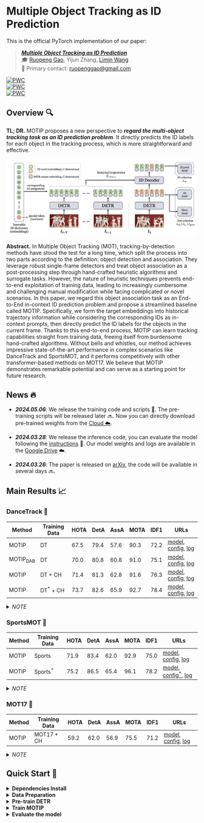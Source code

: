 # Multiple Object Tracking as ID Prediction

This is the official PyTorch implementation of our paper:

> ***[Multiple Object Tracking as ID Prediction](https://arxiv.org/abs/2403.16848)*** <br>
> :mortar_board: [Ruopeng Gao](https://ruopenggao.com/), Yijun Zhang, [Limin Wang](https://wanglimin.github.io/) <br>
> :e-mail: Primary contact: ruopenggao@gmail.com

[![PWC](https://img.shields.io/endpoint.svg?url=https://paperswithcode.com/badge/multiple-object-tracking-as-id-prediction/multi-object-tracking-on-dancetrack)](https://paperswithcode.com/sota/multi-object-tracking-on-dancetrack?p=multiple-object-tracking-as-id-prediction)<br>
[![PWC](https://img.shields.io/endpoint.svg?url=https://paperswithcode.com/badge/multiple-object-tracking-as-id-prediction/multiple-object-tracking-on-sportsmot)](https://paperswithcode.com/sota/multiple-object-tracking-on-sportsmot?p=multiple-object-tracking-as-id-prediction)<br>
[![PWC](https://img.shields.io/endpoint.svg?url=https://paperswithcode.com/badge/multiple-object-tracking-as-id-prediction/multi-object-tracking-on-mot17)](https://paperswithcode.com/sota/multi-object-tracking-on-mot17?p=multiple-object-tracking-as-id-prediction)<br>

## Overview :mag:

**TL; DR.** MOTIP proposes a new perspective to ***regard the multi-object tracking task as an ID prediction problem***. 
It directly predicts the ID labels for each object in the tracking process, which is more straightforward and effective.

![Overview](./assets/overview.png)

**Abstract.** In Multiple Object Tracking (MOT), tracking-by-detection methods have stood the test for a long time, which split the process into two parts according to the definition: object detection and association. They leverage robust single-frame detectors and treat object association as a post-processing step through hand-crafted heuristic algorithms and surrogate tasks. However, the nature of heuristic techniques prevents end-to-end exploitation of training data, leading to increasingly cumbersome and challenging manual modification while facing complicated or novel scenarios. In this paper, we regard this object association task as an End-to-End in-context ID prediction problem and propose a streamlined baseline called MOTIP. Specifically, we form the target embeddings into historical trajectory information while considering the corresponding IDs as in-context prompts, then directly predict the ID labels for the objects in the current frame. Thanks to this end-to-end process, MOTIP can learn tracking capabilities straight from training data, freeing itself from burdensome hand-crafted algorithms. Without bells and whistles, our method achieves impressive state-of-the-art performance in complex scenarios like DanceTrack and SportsMOT, and it performs competitively with other transformer-based methods on MOT17. We believe that MOTIP demonstrates remarkable potential and can serve as a starting point for future research.


## News :fire:

- <span style="font-variant-numeric: tabular-nums;">***2024.05.06***</span>: We release the training code and scripts :hugs:. The pre-training scripts will be released later :soon:. Now you can directly download pre-trained weights from the [Cloud :cloud:](https://drive.google.com/drive/folders/1O1HUxJJaDBORG6XEBk2QcWeXKqAblbxa?usp=drive_link).

- <span style="font-variant-numeric: tabular-nums;">***2024.03.28***</span>: We release the inference code, you can evaluate the model following the [instructions](#evaluation) :tada:. Our model weights and logs are available in the [Google Drive](https://drive.google.com/drive/folders/1LTBWHLHhrF0Ro7fgCdAkgu9sJUV_y-vw?usp=drive_link) :cloud:.

- <span style="font-variant-numeric: tabular-nums;">***2024.03.26***</span>: The paper is released on [arXiv](https://arxiv.org/abs/2403.16848), the code will be available in several days :soon:.


## Main Results :chart_with_upwards_trend:

### DanceTrack :dancer:

| Method              | Training Data       | HOTA | DetA | AssA | MOTA | IDF1 | URLs                                                         |
| ------------------- | ------------------- | ---- | ---- | ---- | ---- | ---- | ------------------------------------------------------------ |
| MOTIP               | DT                  | 67.5 | 79.4 | 57.6 | 90.3 | 72.2 | [model](https://drive.google.com/file/d/1qNGN7RsDf6a3i5lwjb0V8v6mKzxaMh0G/view?usp=drive_link), [config](./configs/r50_deformable_detr_motip_dancetrack.yaml), [log](https://drive.google.com/file/d/1XRRBjw92bQk7FUGxmZSsrTf5BjXbL2pp/view?usp=drive_link) |
| MOTIP<sub>DAB</sub> | DT                  | 70.0 | 80.8 | 60.8 | 91.0 | 75.1 | [model](https://drive.google.com/file/d/1mVj_FgE4fGUaALZB3JEmiAlqFSnHHNLN/view?usp=drive_link), [config](./configs/r50_dab_deformable_detr_motip_dancetrack.yaml), [log](https://drive.google.com/file/d/1tACnXMvwNx1jq7EOTngcsb9KulU4125f/view?usp=drive_link) |
| MOTIP               | DT + CH             | 71.4 | 81.3 | 62.8 | 91.6 | 76.3 | [model](https://drive.google.com/file/d/1BDvk6dxJh7LPCvkVC4ycGWNm4-DyVkbf/view?usp=drive_link), [config](./configs/r50_deformable_detr_motip_dancetrack_joint_ch.yaml), [log](https://drive.google.com/file/d/1JBrj5Jq5PXf7_ZO7xyrTEBDMm8HNxpX4/view?usp=drive_link) |
| MOTIP               | DT<sup>*</sup> + CH | 73.7 | 82.6 | 65.9 | 92.7 | 78.4 | [model](https://drive.google.com/file/d/1cdfGY3iwGcQKqpgxePPrMg10Taro3n-G/view?usp=drive_link), [config](./configs/r50_deformable_detr_motip_dancetrack_trainval_joint_ch.yaml), [log](https://drive.google.com/file/d/112n-ziOG8qfvyH8WK8x2Sqa7BPfIDTr7/view?usp=drive_link) |

<details>
  <summary><i>NOTE</i></summary>
  <ol>
    <li>MOTIP is built upon original Deformable DETR, while MOTIP<sub>DAB</sub> is based on DAB-Deformable DETR.</li>
    <li>DT and CH are the abbreviations of DanceTrack and CrowdHuman respectively.</li>
    <li>DT<sup>*</sup> denotes we utilize both the training and validation set of DanceTrack for training.</li>
  </ol>
</details>


### SportsMOT :basketball:

| Method | Training Data      | HOTA | DetA | AssA | MOTA | IDF1 | URLs                                                         |
| ------ | ------------------ | ---- | ---- | ---- | ---- | ---- | ------------------------------------------------------------ |
| MOTIP  | Sports             | 71.9 | 83.4 | 62.0 | 92.9 | 75.0 | [model](https://drive.google.com/file/d/1NIw77CBt8xEoZxHrUg14vrPYBCXUUgq-/view?usp=drive_link), [config](./configs/r50_deformable_detr_motip_sportsmot.yaml), [log](https://drive.google.com/file/d/1SNZ60uxVCdU5Poza0fXztWSGaZifVdaD/view?usp=drive_link) |
| MOTIP  | Sports<sup>*</sup> | 75.2 | 86.5 | 65.4 | 96.1 | 78.2 | [model](https://drive.google.com/file/d/1DTQenGa5WuFLVi_z7-07jsHBjTpiYGv_/view?usp=drive_link), [config<sup>*</sup>](./configs/r50_deformable_detr_motip_sportsmot.yaml), [log](https://drive.google.com/file/d/14eqHQh8pFc8vxpGRF9CMNp5yeMIA-tXQ/view?usp=drive_link) |

<details>
  <summary><i>NOTE</i></summary>
  <ol>
    <li>Sports is the abbreviation of SportsMOT.</li>
    <li>Sports<sup>*</sup> denotes we utilize both the training and validation set of SportsMOT for training.</li>
    <li>config<sup>*</sup> represents the configuration that can be used for inference. The corresponding training config file has not been uploaded yet.</li>
  </ol>
</details>



### MOT17 :walking:

| Method | Training Data | HOTA | DetA | AssA | MOTA | IDF1 | URLs                                                         |
| ------ | ------------- | ---- | ---- | ---- | ---- | ---- | ------------------------------------------------------------ |
| MOTIP  | MOT17 + CH    | 59.2 | 62.0 | 56.9 | 75.5 | 71.2 | [model](https://drive.google.com/file/d/1ZsojRYBCbH9u9m1C5leb1MwmBB42sox8/view?usp=drive_link), [config](./configs/r50_deformable_detr_motip_mot17.yaml), [log](https://drive.google.com/file/d/1RB0XasyMMJFziB5wuyT208jMBLW37CPM/view?usp=drive_link) |

<details>
  <summary><i>NOTE</i></summary>
  <ol>
    <li>CH is the abbreviation of CrowdHuman.</li>
  </ol>
</details>


## Quick Start :dash:

<details>
<summary><strong>Dependencies Install</strong></summary>

```bash
# Suggest python version >= 3.10
conda create -n MOTIP python=3.11
conda activate MOTIP
# Now we only support pytorch version >= 2.0, we will support pytorch version <= 1.13 in the future
conda install pytorch==2.2.0 torchvision==0.17.0 torchaudio==2.2.0 pytorch-cuda=11.8 -c pytorch -c nvidia
# Other dependencies
conda install matplotlib pyyaml scipy tqdm tensorboard seaborn scikit-learn pandas
pip install opencv-python einops wandb pycocotools timm
# Compile the Deformable Attention
cd models/ops/
sh make.sh
```

</details>




<details>
<summary><strong>Data Preparation</strong></summary>

You can download the datasets from the following links:
- [DanceTrack](https://github.com/DanceTrack/DanceTrack)
- [SportsMOT](https://github.com/MCG-NJU/SportsMOT)
- [MOT17](https://motchallenge.net/data/MOT17/)
- [CrowdHuman](https://www.crowdhuman.org/)

Then, you need to unzip and organize the data as follows:

```
DATADIR/
  ├── DanceTrack/
  │ ├── train/
  │ ├── val/
  │ ├── test/
  │ ├── train_seqmap.txt
  │ ├── val_seqmap.txt
  │ └── test_seqmap.txt
  ├── SportsMOT/
  │ ├── train/
  │ ├── val/
  │ ├── test/
  │ ├── train_seqmap.txt
  │ ├── val_seqmap.txt
  │ └── test_seqmap.txt
  ├── MOT17/
  │ ├── images/
  │ │ ├── train/     # unzip from MOT17
  │ │ └── test/      # unzip from MOT17
  │ └── gts/
  │   └── train/     # generate by ./data/gen_mot17_gts.py
  └── CrowdHuman/
    ├── images/
    │ ├── train/     # unzip from CrowdHuman
    │ └── val/       # unzip from CrowdHuman
    └── gts/
      ├── train/     # generate by ./data/gen_crowdhuman_gts.py
      └── val/       # generate by ./data/gen_crowdhuman_gts.py
```

For MOT17 and CrowdHuman, you can generate the ground-truth files by running the corresponding scripts [gen_mot17_gts.py](./data/gen_mot17_gts.py) and [gen_crowdhuman_gts.py](./data/gen_crowdhuman_gts.py).

</details>


<details id="pretrain">
<summary><strong>Pre-train DETR</strong></summary>
<i>TBD</i> :soon:

:floppy_disk: ***You can also download the pre-trained weights from [Google Drive :cloud:](https://drive.google.com/drive/folders/1O1HUxJJaDBORG6XEBk2QcWeXKqAblbxa?usp=drive_link), and then put them into ./pretrains/ directory.***

</details>


<details id="train">
<summary><strong>Train MOTIP</strong></summary>

- **Default training**:
  ```bash
  python -m torch.distributed.run --nproc_per_node=8 main.py --mode train --use-distributed True --use-wandb False --config-path <config file path> --outputs-dir <outputs dir>
  ```

  For example, you can train the model on DanceTrack as follows:

  ```bash
  python -m torch.distributed.run --nproc_per_node=8 main.py --mode train --use-distributed True --use-wandb False --config-path ./configs/r50_deformable_detr_motip_dancetrack.yaml --outputs-dir ./outputs/r50_deformable_detr_motip_dancetrack/
  ```

  Using this script, you can achieve 66.2 ~ 67.6 HOTA on DanceTrack test set. This relatively high instability (~ 1.5) is also encountered in other work (e.g., [OC-SORT](https://github.com/noahcao/OC_SORT), [MOTRv2](https://github.com/megvii-research/MOTRv2/issues/2), [MeMOTR](https://github.com/MCG-NJU/MeMOTR/issues/17)). We suggest that part of the reason comes from the DanceTrack dataset itself, because the final performance on the MOT17 or SportsMOT test set will be more stable (~ 0.2 HOTA and ~ 0.5 HOTA).

- **Training with gradient checkpoint**: <br>
  Using gradient checkpoint technique can reduce CUDA memory usage. You can use the parameter `--detr-checkpoint-frames` (< 4) to determine the number of frames processed at once, thereby running on GPUs with less than 24GB memory.
  For example, you can train the model on DanceTrack with 8 TITAN XP GPUs as follows:

  ```bash
  python -m torch.distributed.run --nproc_per_node=8 main.py --mode train --use-distributed True --use-wandb False --config-path ./configs/r50_deformable_detr_motip_dancetrack.yaml --outputs-dir ./outputs/r50_deformable_detr_motip_dancetrack/ --detr-checkpoint-frames 1
  ```

  

</details>


<details id="evaluation">
<summary><strong>Evaluate the model</strong></summary>

- **Get tracking results for submitting**:
  ```bash
  python -m torch.distributed.run --nproc_per_node=<gpu num> main.py --mode submit --use-distributed True --use-wandb False --config-path <config file path> --inference-model <checkpoint path> --outputs-dir <outputs dir> --inference-dataset <dataset name> --inference-split <dataset split>
  ```
  For example, you can submit the model on DanceTrack test set as follows:
  ```bash
  python -m torch.distributed.run --nproc_per_node=8 main.py --mode submit --use-distributed True --use-wandb False --config-path ./configs/r50_deformable_detr_motip_dancetrack.yaml --inference-model ./outputs/r50_deformable_detr_motip_dancetrack.pth --outputs-dir ./outputs/dancetrack_trackers/ --inference-dataset DanceTrack --inference-split test
  ```

</details>